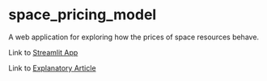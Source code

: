 # space_pricing_model
A web application for exploring how the prices of space resources behave.

Link to [Streamlit App]([url](https://ulfkemmsies-space-pricing-model-streamlit-app-9vlnz9.streamlit.app/))

Link to [Explanatory Article]([url](https://ulfkemmsies-space-pricing-model-streamlit-app-9vlnz9.streamlit.app/))
